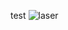 test
![laser](https://github.com/eliaslehman/eliaslehman.github.io/assets/77815553/fd6ff140-f0ce-4070-89a0-032509a885f8)
